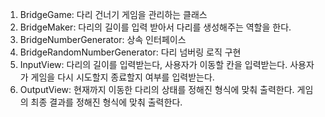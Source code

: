 1. BridgeGame: 다리 건너기 게임을 관리하는 클래스
2. BridgeMaker: 다리의 길이를 입력 받아서 다리를 생성해주는 역할을 한다.
3. BridgeNumberGenerator: 상속 인터페이스
4. BridgeRandomNumberGenerator: 다리 넘버링 로직 구현
5. InputView: 다리의 길이를 입력받는다, 사용자가 이동할 칸을 입력받는다. 
   사용자가 게임을 다시 시도할지 종료할지 여부를 입력받는다.
6. OutputView: 현재까지 이동한 다리의 상태를 정해진 형식에 맞춰 출력한다. 
   게임의 최종 결과를 정해진 형식에 맞춰 출력한다.